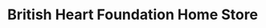 ---
title: "British Heart Foundation Home Store"
url: /edinburgh/british-heart-foundation-home-store-dalry-road/
shop: furniture
---